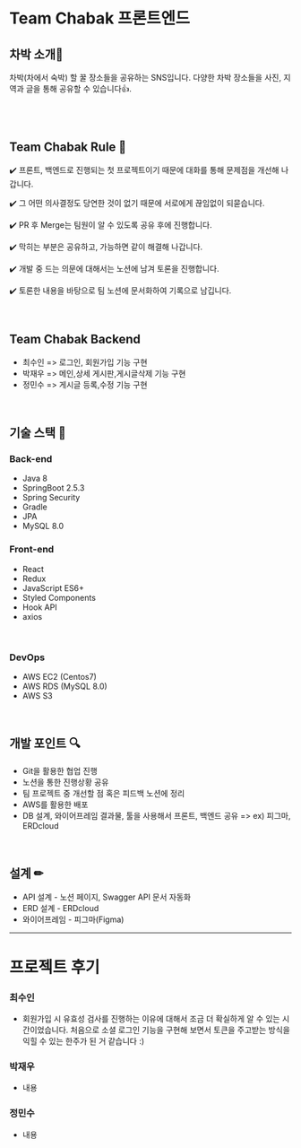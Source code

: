 # Team Chabak 프론트엔드
## 차박 소개🚗  

차박(차에서 숙박) 할 꿀 장소들을 공유하는 SNS입니다.
다양한 차박 장소들을 사진, 지역과 글을 통해 공유할 수 있습니다👍.

<br/>
<br/>

## Team Chabak Rule 🤝
✔️ 프론트, 백엔드로 진행되는 첫 프로젝트이기 때문에 대화를 통해 문제점을 개선해 나갑니다.

✔️ 그 어떤 의사결정도 당연한 것이 없기 때문에 서로에게 끊임없이 되묻습니다.

✔️ PR 후 Merge는 팀원이 알 수 있도록 공유 후에 진행합니다.

✔️ 막히는 부분은 공유하고, 가능하면 같이 해결해 나갑니다.

✔️ 개발 중 드는 의문에 대해서는 노션에 남겨 토론을 진행합니다.

✔️ 토론한 내용을 바탕으로 팀 노션에 문서화하여 기록으로 남깁니다.

<br/>

## Team Chabak Backend
- 최수인 => 로그인, 회원가입 기능 구현
- 박재우 => 메인,상세 게시판,게시글삭제 기능 구현
- 정민수 => 게시글 등록,수정 기능 구현

<br/>

## 기술 스택 🧰
### Back-end
- Java 8
- SpringBoot 2.5.3  
- Spring Security  
- Gradle  
- JPA  
- MySQL 8.0  

### Front-end
- React
- Redux
- JavaScript ES6+
- Styled Components
- Hook API
- axios

<br/>

### DevOps
- AWS EC2 (Centos7)
- AWS RDS (MySQL 8.0)
- AWS S3

<br/>

## 개발 포인트 🔍

- Git을 활용한 협업 진행
- 노션을 통한 진행상황 공유
- 팀 프로젝트 중 개선할 점 혹은 피드백 노션에 정리
- AWS를 활용한 배포
- DB 설계, 와이어프레임 결과물, 툴을 사용해서 프론트, 백엔드 공유 => ex) 피그마, ERDcloud

<br/>

## 설계 ✏
- API 설계 - 노션 페이지, Swagger API 문서 자동화
- ERD 설계 - ERDcloud
- 와이어프레임 - 피그마(Figma)

---
# 프로젝트 후기

### 최수인
- 회원가입 시 유효성 검사를 진행하는 이유에 대해서 조금 더 확실하게 알 수 있는 시간이었습니다. 처음으로 소셜 로그인 기능을 구현해 보면서 토큰을 주고받는 방식을 익힐 수 있는 한주가 된 거 같습니다 :)


### 박재우
- 내용


### 정민수
- 내용

